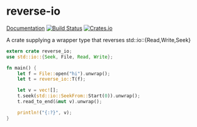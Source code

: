 # reverse-io

[Documentation](http://codyps.com/docs/reverse-io/x86_64-unknown-linux-gnu/stable/reverse_io/struct.T.html)
[![Build Status](https://travis-ci.org/jmesmon/reverse-io.svg?branch=master)](https://travis-ci.org/jmesmon/reverse-io)
[![Crates.io](https://img.shields.io/crates/v/reverse-io.svg?maxAge=2592000)](https://crates.io/crates/reverse-io)


A crate supplying a wrapper type that reverses std::io::{Read,Write,Seek}

```rust
extern crate reverse_io;
use std::io::{Seek, File, Read, Write};

fn main() {
	let f = File::open("hi").unwrap();
	let t = reverse_io::T(f);

	let v = vec![];
	t.seek(std::io::SeekFrom::Start(0)).unwrap();
	t.read_to_end(&mut v).unwrap();

	println!("{:?}", v);
}
```
